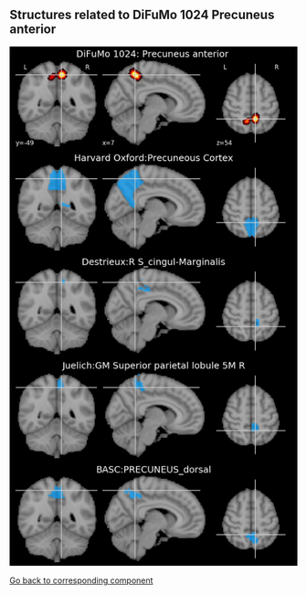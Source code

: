 


## Structures related to DiFuMo 1024 Precuneus anterior 

![671](671.jpg "Structures related to DiFuMo 1024 Precuneus anterior ")

[Go back to corresponding component](https://parietal-inria.github.io/DiFuMo/1024/html/671.html)